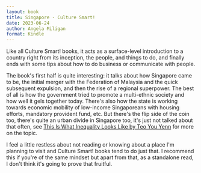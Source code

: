 ```yaml
---
layout: book
title: Singapore - Culture Smart!
date: 2023-06-24
author: Angela Miligan
format: Kindle
---
```


Like all Culture Smart! books, it acts as a surface-level introduction to a country right from its inception, the people, and things to do, and finally ends with some tips about how to do business or communicate with people.

The book's first half is quite interesting: it talks about how Singapore came to be, the initial merger with the Federation of Malaysia and the quick subsequent expulsion, and then the rise of a regional superpower. The best of all is how the government tried to promote a multi-ethnic society and how well it gels together today. There's also how the state is working towards economic mobility of low-income Singaporeans with housing efforts, mandatory provident fund, etc. But there's the flip side of the coin too, there's quite an urban divide in Singapore too, it's just not talked about that often, see [This Is What Inequality Looks Like by Teo You Yenn](/books/this-is-what-inequality-looks-like) for more on the topic.

I feel a little restless about not reading or knowing about a place I'm planning to visit and Culture Smart! books tend to do just that. I recommend this if you're of the same mindset but apart from that, as a standalone read, I don't think it's going to prove that fruitful.
